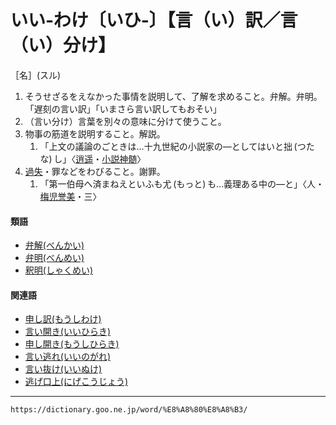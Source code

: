 # いい‐わけ〔いひ‐〕【言（い）訳／言（い）分け】
［名］(スル)

1.  そうせざるをえなかった事情を説明して、了解を求めること。弁解。弁明。「遅刻の言い訳」「いまさら言い訳してもおそい」
2.  （言い分け）言葉を別々の意味に分けて使うこと。
3.  物事の筋道を説明すること。解説。    
    1.  「上文の議論のごときは…十九世紀の小説家の―としてはいと拙 (つたな) し」〈[逍遥](https://dictionary.goo.ne.jp/word/person/%E5%9D%AA%E5%86%85%E9%80%8D%E9%81%A5/#jn-148042)・[小説神髄](https://dictionary.goo.ne.jp/word/%E5%B0%8F%E8%AA%AC%E7%A5%9E%E9%AB%84/#jn-109134)〉
4. [過失](https://dictionary.goo.ne.jp/word/%E9%81%8E%E5%A4%B1/#jn-40528)・罪などをわびること。謝罪。    
    1.  「第一伯母へ済まねえといふも尤 (もっと) も…義理ある中の―と」〈人・[梅児誉美](https://dictionary.goo.ne.jp/word/%E6%98%A5%E8%89%B2%E6%A2%85%E5%85%90%E8%AA%89%E7%BE%8E/#jn-106832)・三〉
        

#### 類語

-   [弁解(べんかい)](https://dictionary.goo.ne.jp/word/%E5%BC%81%E8%A7%A3/#jn-200155)
-   [弁明(べんめい)](https://dictionary.goo.ne.jp/word/%E5%BC%81%E6%98%8E/#jn-200690)
-   [釈明(しゃくめい)](https://dictionary.goo.ne.jp/word/%E9%87%88%E6%98%8E/#jn-101941)

#### 関連語

-   [申し訳(もうしわけ)](https://dictionary.goo.ne.jp/word/%E7%94%B3%E8%A8%B3/#jn-218559)
-   [言い開き(いいひらき)](https://dictionary.goo.ne.jp/word/%E8%A8%80%E9%96%8B%E3%81%8D/#jn-9660)
-   [申し開き(もうしひらき)](https://dictionary.goo.ne.jp/word/%E7%94%B3%E9%96%8B%E3%81%8D/#jn-218536)
-   [言い逃れ(いいのがれ)](https://dictionary.goo.ne.jp/word/%E8%A8%80%E9%80%83%E3%82%8C/#jn-9613)
-   [言い抜け(いいぬけ)](https://dictionary.goo.ne.jp/word/%E8%A8%80%E6%8A%9C%E3%81%91/#jn-9609)
-   [逃げ口上(にげこうじょう)](https://dictionary.goo.ne.jp/word/%E9%80%83%E5%8F%A3%E4%B8%8A/#jn-166622)

---
`https://dictionary.goo.ne.jp/word/%E8%A8%80%E8%A8%B3/`